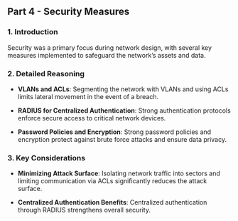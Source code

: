 ## Part 4 - Security Measures

### 1. Introduction
Security was a primary focus during network design, with several key measures implemented to safeguard the network’s assets and data.

### 2. Detailed Reasoning
- **VLANs and ACLs**: Segmenting the network with VLANs and using ACLs limits lateral movement in the event of a breach.
  
- **RADIUS for Centralized Authentication**: Strong authentication protocols enforce secure access to critical network devices.
  
- **Password Policies and Encryption**: Strong password policies and encryption protect against brute force attacks and ensure data privacy.

### 3. Key Considerations
- **Minimizing Attack Surface**: Isolating network traffic into sectors and limiting communication via ACLs significantly reduces the attack surface.
  
- **Centralized Authentication Benefits**: Centralized authentication through RADIUS strengthens overall security.
